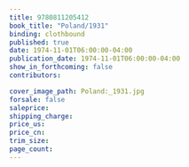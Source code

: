 ```yaml
---
title: 9780811205412
book_title: "Poland/1931"
binding: clothbound
published: true
date: 1974-11-01T06:00:00-04:00
publication_date: 1974-11-01T06:00:00-04:00
show_in_forthcoming: false
contributors:

cover_image_path: Poland:_1931.jpg
forsale: false
saleprice:
shipping_charge:
price_us:
price_cn:
trim_size:
page_count:
---
```


